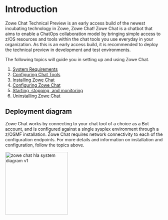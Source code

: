 # Introduction

Zowe Chat Technical Preview is an early access build of the newest incubating technology in Zowe, Zowe Chat! Zowe Chat is a chatbot that aims to enable a ChatOps collaboration model by bringing simple access to z/OS resources and tools within the chat tools you use everyday in your organization. As this is an early access build, it is recommended to deploy the technical preview in development and test environments. 

The following topics will guide you in setting up and using Zowe Chat.

1. [System Requirements](systemrequirements-chat.md)
2. [Configuring Chat Tools](systemrequirements-chat.md#chat-tool-requirements)
3. [Installing Zowe Chat](chat_install_overview.md)
4. [Configuring Zowe Chat](chat_configure_overview.md)
5. [Starting, stopping, and monitoring](chat_start_stop.md)
6. [Uninstalling Zowe Chat](chat_uninstall.md)

## Deployment diagram

Zowe Chat works by connecting to your chat tool of a choice as a Bot account, and is configured against a single sysplex environment through a z/OSMF installation. Zowe Chat requires network connectivity to each of the configuration endpoints. For more details and information on installation and configuration, follow the topics above. 

<img src="pathname:///v2.4.x/images/zowe-chat/chat-HLA.png" alt="zowe chat hla system diagram v1" width="200"/>